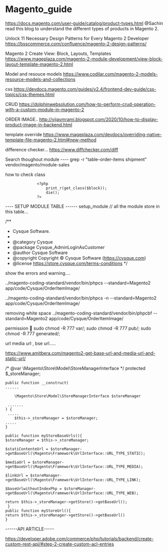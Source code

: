 # Magento_guide


https://docs.magento.com/user-guide/catalog/product-types.html
@Sachin read this blog to understand the different types of products in Magento 2.

Unlock 11 Necessary Design Patterns for Every Magento 2 Developer
https://bsscommerce.com/confluence/magento-2-design-patterns/


Magento 2 Create View: Block, Layouts, Templates
https://www.mageplaza.com/magento-2-module-development/view-block-layout-template-magento-2.html

Model and resouce models
https://www.codilar.com/magento-2-models-resource-models-and-collections

css
https://devdocs.magento.com/guides/v2.4/frontend-dev-guide/css-topics/css-themes.html


CRUD
https://dolphinwebsolution.com/how-to-perform-crud-operation-with-a-custom-module-in-magento-2


ORDER IMAGE..
http://vijaymrami.blogspot.com/2020/10/how-to-display-product-image-in-backend.html

template override 
https://www.mageplaza.com/devdocs/overriding-native-template-file-magento-2.html#new-method

difference checker...
https://www.diffchecker.com/diff

Search thoughout module ----
grep -r "table-order-items shipment" vendor/magento/module-sales

how to check class 

                  <?php   
                      print_r(get_class($block));
                      die();
                  ?>

---- SETUP MODULE TABLE ------
setup_module // all the module store in this table...

/**
 * Cysque Software.
 *
 * @category  Cysque
 * @package   Cysque_AdminLoginAsCustomer
 * @author    Cysque Software
 * @copyright Copyright © Cysque Software (https://cysque.com)
 * @license   https://store.cysque.com/terms-conditions
 */
 
 show the errors and warning....
 
 ../magento-coding-standard/vendor/bin/phpcs --standard=Magento2 app/code/Cysque/OrderItemImage/
 
../magento-coding-standard/vendor/bin/phpcs -n --standard=Magento2 app/code/Cysque/OrderItemImage/

removing white space 
../magento-coding-standard/vendor/bin/phpcbf  --standard=Magento2 app/code/Cysque/OrderItemImage/

permission 🚱
sudo chmod -R 777 var/;
sudo chmod -R 777 pub/;
sudo chmod -R 777 generated/;

url media url , bse url.....

https://www.amitbera.com/magento2-get-base-url-and-media-url-and-static-url/

  /* @var \Magento\Store\Model\StoreManagerInterface
     */
    protected $_storeManager;
 
    public function __construct(
 	......
  
        \Magento\Store\Model\StoreManagerInterface $storeManager
        
	 .......
    ) {
	 .....
        $this->_storeManager = $storeManager;
 	.....
    }
 
    public function myStoreBaseUrls(){
 	$storeManager = $this->_storeManager;
  
 	$statiContenteUrl = $storeManager->getBaseUrl(\Magento\Framework\UrlInterface::URL_TYPE_STATIC);
  
	$mediaUrl = $storeManager->getBaseUrl(\Magento\Framework\UrlInterface::URL_TYPE_MEDIA);
  
 	$linkUrl = $storeManager->getBaseUrl(\Magento\Framework\UrlInterface::URL_TYPE_LINK);
  
 	$baseUrlwithoutIndexPhp = $storeManager->getBaseUrl(\Magento\Framework\UrlInterface::URL_TYPE_WEB);
  
  	return $this->_storeManager->getStore()->getBaseUrl();
     }
    public function myStoreUrl(){
 	return $this->_storeManager->getStore()->getBaseUrl()
    }

------API ARTICLE-----


https://developer.adobe.com/commerce/php/tutorials/backend/create-custom-rest-api/#step-2-create-custom-acl-entries
